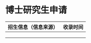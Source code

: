 # 博士研究生申请

| 招生信息（信息来源） | 收录时间 |
| -------------------- | -------- |
|                      |          |
|                      |          |
|                      |          |

